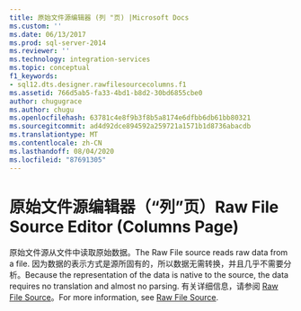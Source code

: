 ```yaml
---
title: 原始文件源编辑器 (列 "页) |Microsoft Docs
ms.custom: ''
ms.date: 06/13/2017
ms.prod: sql-server-2014
ms.reviewer: ''
ms.technology: integration-services
ms.topic: conceptual
f1_keywords:
- sql12.dts.designer.rawfilesourcecolumns.f1
ms.assetid: 766d5ab5-fa33-4bd1-b8d2-30bd6855cbe0
author: chugugrace
ms.author: chugu
ms.openlocfilehash: 63781c4e8f9b3f8b5a8174e6dfbb6db61bb80321
ms.sourcegitcommit: ad4d92dce894592a259721a1571b1d8736abacdb
ms.translationtype: MT
ms.contentlocale: zh-CN
ms.lasthandoff: 08/04/2020
ms.locfileid: "87691305"
---
```

# <a name="raw-file-source-editor-columns-page"></a><span data-ttu-id="31d12-102">原始文件源编辑器（“列”页）</span><span class="sxs-lookup"><span data-stu-id="31d12-102">Raw File Source Editor (Columns Page)</span></span>
  <span data-ttu-id="31d12-103">原始文件源从文件中读取原始数据。</span><span class="sxs-lookup"><span data-stu-id="31d12-103">The Raw File source reads raw data from a file.</span></span> <span data-ttu-id="31d12-104">因为数据的表示方式是源所固有的，所以数据无需转换，并且几乎不需要分析。</span><span class="sxs-lookup"><span data-stu-id="31d12-104">Because the representation of the data is native to the source, the data requires no translation and almost no parsing.</span></span> <span data-ttu-id="31d12-105">有关详细信息，请参阅 [Raw File Source](data-flow/raw-file-source.md)。</span><span class="sxs-lookup"><span data-stu-id="31d12-105">For more information, see [Raw File Source](data-flow/raw-file-source.md).</span></span>  
  
  
